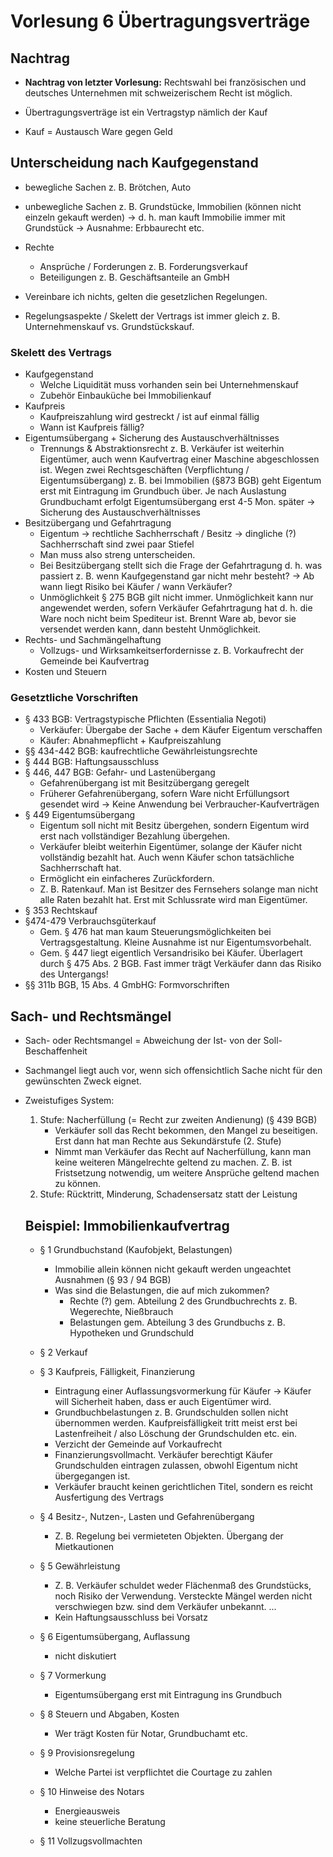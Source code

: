 # Vorlesung 6 Übertragungsverträge

## Nachtrag

- **Nachtrag von letzter Vorlesung:** Rechtswahl bei französischen und deutsches Unternehmen mit schweizerischem Recht ist möglich.

- Übertragungsverträge ist ein Vertragstyp nämlich der Kauf
- Kauf = Austausch Ware gegen Geld

## Unterscheidung nach Kaufgegenstand

- bewegliche Sachen z. B. Brötchen, Auto
- unbewegliche Sachen z. B. Grundstücke, Immobilien (können nicht einzeln gekauft werden) → d. h. man kauft Immobilie immer mit Grundstück → Ausnahme: Erbbaurecht etc.
- Rechte
    - Ansprüche / Forderungen z. B. Forderungsverkauf
    - Beteiligungen z. B. Geschäftsanteile an GmbH

- Vereinbare ich nichts, gelten die gesetzlichen Regelungen.
- Regelungsaspekte / Skelett der Vertrags ist immer gleich z. B. Unternehmenskauf vs. Grundstückskauf.

### Skelett des Vertrags

- Kaufgegenstand
    - Welche Liquidität muss vorhanden sein bei Unternehmenskauf
    - Zubehör Einbauküche bei Immobilienkauf
- Kaufpreis
    - Kaufpreiszahlung wird gestreckt / ist auf einmal fällig
    - Wann ist Kaufpreis fällig?
- Eigentumsübergang + Sicherung des Austauschverhältnisses
    - Trennungs & Abstraktionsrecht z. B. Verkäufer ist weiterhin Eigentümer, auch wenn Kaufvertrag einer Maschine abgeschlossen ist. Wegen zwei Rechtsgeschäften (Verpflichtung / Eigentumsübergang) z. B. bei Immobilien (§873 BGB) geht Eigentum erst mit Eintragung im Grundbuch über. Je nach Auslastung Grundbuchamt erfolgt Eigentumsübergang erst 4-5 Mon. später → Sicherung des Austauschverhältnisses
- Besitzübergang und Gefahrtragung
    - Eigentum → rechtliche Sachherrschaft / Besitz → dingliche (?) Sachherrschaft sind zwei paar Stiefel
    - Man muss also streng unterscheiden.
    - Bei Besitzübergang stellt sich die Frage der Gefahrtragung d. h. was passiert z. B. wenn Kaufgegenstand gar nicht mehr besteht? → Ab wann liegt Risiko bei Käufer / wann Verkäufer?
    - Unmöglichkeit § 275 BGB gilt nicht immer. Unmöglichkeit kann nur angewendet werden, sofern Verkäufer Gefahrtragung hat d. h. die Ware noch nicht beim Spediteur ist. Brennt Ware ab, bevor sie versendet werden kann, dann besteht Unmöglichkeit.
- Rechts- und Sachmängelhaftung
    - Vollzugs- und Wirksamkeitserfordernisse z. B. Vorkaufrecht der Gemeinde bei Kaufvertrag
- Kosten und Steuern

### Gesetztliche Vorschriften

- § 433 BGB: Vertragstypische Pflichten (Essentialia Negoti)
    - Verkäufer: Übergabe der Sache + dem Käufer Eigentum verschaffen
    - Käufer: Abnahmepflicht + Kaufpreiszahlung
- §§ 434-442 BGB: kaufrechtliche Gewährleistungsrechte
- § 444 BGB: Haftungsausschluss
- § 446, 447 BGB: Gefahr- und Lastenübergang
    - Gefahrenübergang ist mit Besitzübergang geregelt
    - Früherer Gefahrenübergang, sofern Ware nicht Erfüllungsort gesendet wird → Keine Anwendung bei Verbraucher-Kaufverträgen
- § 449 Eigentumsübergang
    - Eigentum soll nicht mit Besitz übergehen, sondern Eigentum wird erst nach vollständiger Bezahlung übergehen.
    - Verkäufer bleibt weiterhin Eigentümer, solange der Käufer nicht vollständig bezahlt hat. Auch wenn Käufer schon tatsächliche Sachherrschaft hat.
    - Ermöglicht ein einfacheres Zurückfordern.
    - Z. B. Ratenkauf. Man ist Besitzer des Fernsehers solange man nicht alle Raten bezahlt hat. Erst mit Schlussrate wird man Eigentümer.
- § 353 Rechtskauf
- §474-479 Verbrauchsgüterkauf
    - Gem. § 476 hat man kaum Steuerungsmöglichkeiten bei Vertragsgestaltung. Kleine Ausnahme ist nur Eigentumsvorbehalt.
    - Gem. § 447 liegt eigentlich Versandrisiko bei Käufer. Überlagert durch § 475 Abs. 2 BGB. Fast immer trägt Verkäufer dann das Risiko des Untergangs!
- §§ 311b BGB, 15 Abs. 4 GmbHG: Formvorschriften

## Sach- und Rechtsmängel

- Sach- oder Rechtsmangel = Abweichung der Ist- von der Soll-Beschaffenheit
- Sachmangel liegt auch vor, wenn sich offensichtlich Sache nicht für den gewünschten Zweck eignet.
- Zweistufiges System:
    1. Stufe: Nacherfüllung (= Recht zur zweiten Andienung) (§ 439 BGB)
        - Verkäufer soll das Recht bekommen, den Mangel zu beseitigen. Erst dann hat man Rechte aus Sekundärstufe (2. Stufe)
        - Nimmt man Verkäufer das Recht auf Nacherfüllung, kann man keine weiteren Mängelrechte geltend zu machen. Z. B. ist Fristsetzung notwendig, um weitere Ansprüche geltend machen zu können.
    2. Stufe: Rücktritt, Minderung, Schadensersatz statt der Leistung

    ## Beispiel: Immobilienkaufvertrag

    - § 1 Grundbuchstand (Kaufobjekt, Belastungen)
        - Immobilie allein können nicht gekauft werden ungeachtet Ausnahmen (§ 93 / 94 BGB)
        - Was sind die Belastungen, die auf mich zukommen?
            - Rechte (?) gem. Abteilung 2 des Grundbuchrechts z. B. Wegerechte, Nießbrauch
            - Belastungen gem. Abteilung 3 des Grundbuchs z. B. Hypotheken und Grundschuld

    - § 2 Verkauf
    - § 3 Kaufpreis, Fälligkeit, Finanzierung
        - Eintragung einer Auflassungsvormerkung für Käufer → Käufer will Sicherheit haben, dass er auch Eigentümer wird.
        - Grundbuchbelastungen z. B. Grundschulden sollen nicht übernommen werden. Kaufpreisfälligkeit tritt meist erst bei Lastenfreiheit / also Löschung der Grundschulden etc. ein.
        - Verzicht der Gemeinde auf Vorkaufrecht
        - Finanzierungsvollmacht. Verkäufer berechtigt Käufer Grundschulden eintragen zulassen, obwohl Eigentum nicht übergegangen ist.
        - Verkäufer braucht keinen gerichtlichen Titel, sondern es reicht Ausfertigung des Vertrags
    - § 4 Besitz-,  Nutzen-, Lasten und Gefahrenübergang
        - Z. B. Regelung bei vermieteten Objekten. Übergang der Mietkautionen
    - § 5 Gewährleistung
        - Z. B. Verkäufer schuldet weder Flächenmaß des Grundstücks, noch Risiko der Verwendung. Versteckte Mängel werden nicht verschwiegen bzw. sind dem Verkäufer unbekannt. ...
        - Kein Haftungsausschluss bei Vorsatz
    - § 6 Eigentumsübergang, Auflassung
        - nicht diskutiert
    - § 7 Vormerkung
        - Eigentumsübergang erst mit Eintragung ins Grundbuch
    - § 8 Steuern und Abgaben, Kosten
        - Wer trägt Kosten für Notar, Grundbuchamt etc.
    - § 9 Provisionsregelung
        - Welche Partei ist verpflichtet die Courtage zu zahlen
    - § 10 Hinweise des Notars
        - Energieausweis
        - keine steuerliche Beratung
    - § 11 Vollzugsvollmachten